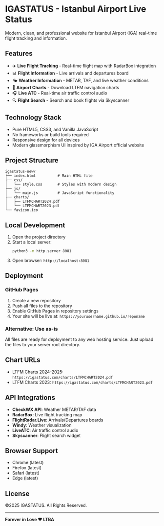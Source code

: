 # IGASTATUS - Istanbul Airport Live Status

Modern, clean, and professional website for Istanbul Airport (IGA) real-time flight tracking and information.

## Features

- ✈️ **Live Flight Tracking** - Real-time flight map with RadarBox integration
- 📊 **Flight Information** - Live arrivals and departures board
- 🌤️ **Weather Information** - METAR, TAF, and live weather conditions
- 📄 **Airport Charts** - Download LTFM navigation charts
- 🎧 **Live ATC** - Real-time air traffic control audio
- 🔍 **Flight Search** - Search and book flights via Skyscanner

## Technology Stack

- Pure HTML5, CSS3, and Vanilla JavaScript
- No frameworks or build tools required
- Responsive design for all devices
- Modern glassmorphism UI inspired by IGA Airport official website

## Project Structure

```
igastatus-new/
├── index.html          # Main HTML file
├── css/
│   └── style.css       # Styles with modern design
├── js/
│   └── main.js         # JavaScript functionality
├── charts/
│   ├── LTFMCHART2024.pdf
│   └── LTFMCHART2023.pdf
└── favicon.ico
```

## Local Development

1. Open the project directory
2. Start a local server:
   ```bash
   python3 -m http.server 8081
   ```
3. Open browser: `http://localhost:8081`

## Deployment

### GitHub Pages
1. Create a new repository
2. Push all files to the repository
3. Enable GitHub Pages in repository settings
4. Your site will be live at: `https://yourusername.github.io/reponame`

### Alternative: Use as-is
All files are ready for deployment to any web hosting service. Just upload the files to your server root directory.

## Chart URLs
- LTFM Charts 2024-2025: `https://igastatus.com/charts/LTFMCHART2024.pdf`
- LTFM Charts 2023: `https://igastatus.com/charts/LTFMCHART2023.pdf`

## API Integrations

- **CheckWX API**: Weather METAR/TAF data
- **RadarBox**: Live flight tracking map
- **FlightRadar.Live**: Arrivals/Departures boards
- **Windy**: Weather visualization
- **LiveATC**: Air traffic control audio
- **Skyscanner**: Flight search widget

## Browser Support

- Chrome (latest)
- Firefox (latest)
- Safari (latest)
- Edge (latest)

## License

©2025 IGASTATUS. All Rights Reserved.

---

**Forever in Love ❤️ LTBA**
